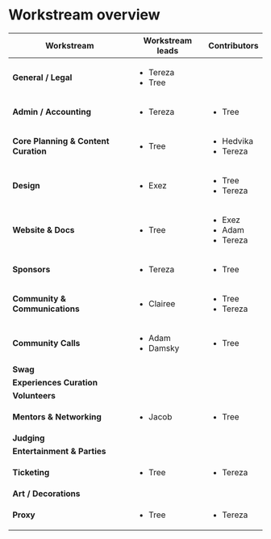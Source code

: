 # Workstream overview



| Workstream                           | Workstream leads                      | Contributors                                       |
| ------------------------------------ | ------------------------------------- | -------------------------------------------------- |
| **General / Legal**                  | <ul><li>Tereza</li><li>Tree</li></ul> |                                                    |
| **Admin / Accounting**               | <ul><li>Tereza</li></ul>              | <ul><li>Tree</li></ul>                             |
| **Core Planning & Content Curation** | <ul><li>Tree</li></ul>                | <ul><li>Hedvika</li><li>Tereza</li></ul>           |
| **Design**                           | <ul><li>Exez</li></ul>                | <ul><li>Tree</li><li>Tereza</li></ul>              |
| **Website & Docs**                   | <ul><li>Tree</li></ul>                | <ul><li>Exez</li><li>Adam</li><li>Tereza</li></ul> |
| **Sponsors**                         | <ul><li>Tereza</li></ul>              | <ul><li>Tree</li></ul>                             |
| **Community & Communications**       | <ul><li>Clairee</li></ul>             | <ul><li>Tree</li><li>Tereza</li></ul>              |
| **Community Calls**                  | <ul><li>Adam</li><li>Damsky</li></ul> | <ul><li>Tree</li></ul>                             |
| **Swag**                             |                                       |                                                    |
| **Experiences Curation**             |                                       |                                                    |
| **Volunteers**                       |                                       |                                                    |
| **Mentors & Networking**             | <ul><li>Jacob</li></ul>               | <ul><li>Tree</li></ul>                             |
| **Judging**                          |                                       |                                                    |
| **Entertainment & Parties**          |                                       |                                                    |
| **Ticketing**                        | <ul><li>Tree</li></ul>                | <ul><li>Tereza</li></ul>                           |
| **Art / Decorations**                |                                       |                                                    |
| **Proxy**                            | <ul><li>Tree</li></ul>                | <ul><li>Tereza</li></ul>                           |



